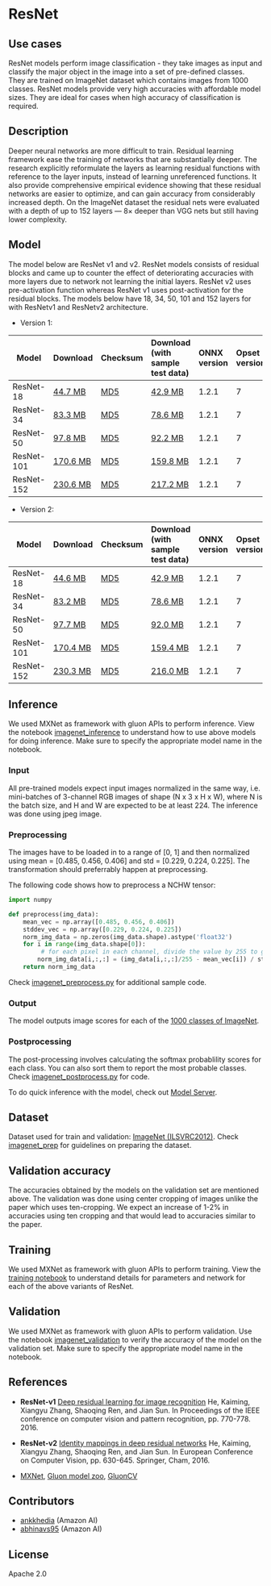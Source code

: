 # ResNet

## Use cases
ResNet models perform image classification - they take images as input and classify the major object in the image into a set of pre-defined classes. They are trained on ImageNet dataset which contains images from 1000 classes. ResNet models provide very high accuracies with affordable model sizes. They are ideal for cases when high accuracy of classification is required.

## Description
Deeper neural networks are more difficult to train. Residual learning framework ease the training of networks that are substantially deeper. The research explicitly reformulate the layers as learning residual functions with reference to the layer inputs, instead of learning unreferenced functions. It also provide comprehensive empirical evidence showing that these residual networks are easier to optimize, and can gain accuracy from considerably increased depth. On the ImageNet dataset the residual nets were evaluated with a depth of up to 152 layers — 8× deeper than VGG nets but still having lower complexity. 

## Model

The model below are ResNet v1 and v2. ResNet models consists of residual blocks and came up to counter the effect of deteriorating accuracies with more layers due to network not learning the initial layers.
ResNet v2 uses pre-activation function whereas ResNet v1  uses post-activation for the residual blocks. The models below have 18, 34, 50, 101 and 152 layers for with ResNetv1 and ResNetv2 architecture.

* Version 1:

|Model        |Download  |Checksum|Download (with sample test data)| ONNX version |Opset version|Top-1 accuracy (%)|Top-5 accuracy (%)| 
|-------------|:--------------|:--------------|:--------------|:--------------|:--------------|:--------------|:--------------|
|ResNet-18|    [44.7 MB](https://s3.amazonaws.com/onnx-model-zoo/resnet/resnet18v1/resnet18v1.onnx)    | [MD5](https://s3.amazonaws.com/onnx-model-zoo/resnet/resnet18v1/resnet18v1-md5.txt)|[42.9 MB](https://s3.amazonaws.com/onnx-model-zoo/resnet/resnet18v1/resnet18v1.tar.gz)    |  1.2.1  |7| 69.93         |    89.29|         
|ResNet-34|    [83.3 MB](https://s3.amazonaws.com/onnx-model-zoo/resnet/resnet34v1/resnet34v1.onnx)    | [MD5](https://s3.amazonaws.com/onnx-model-zoo/resnet/resnet34v1/resnet34v1-md5.txt)| [78.6 MB](https://s3.amazonaws.com/onnx-model-zoo/resnet/resnet34v1/resnet34v1.tar.gz)    |  1.2.1   |7|73.73         |     91.40           |
|ResNet-50|    [97.8 MB](https://s3.amazonaws.com/onnx-model-zoo/resnet/resnet50v1/resnet50v1.onnx)    | [MD5](https://s3.amazonaws.com/onnx-model-zoo/resnet/resnet50v1/resnet50v1-md5.txt)|[92.2 MB](https://s3.amazonaws.com/onnx-model-zoo/resnet/resnet50v1/resnet50v1.tar.gz)    |1.2.1    |7|74.93         |     92.38           |
|ResNet-101|    [170.6 MB](https://s3.amazonaws.com/onnx-model-zoo/resnet/resnet101v1/resnet101v1.onnx)    | [MD5](https://s3.amazonaws.com/onnx-model-zoo/resnet/resnet101v1/resnet101v1-md5.txt)|[159.8 MB](https://s3.amazonaws.com/onnx-model-zoo/resnet/resnet101v1/resnet101v1.tar.gz)    |  1.2.1  |7  | 76.48         |     93.20           |
|ResNet-152|    [230.6 MB](https://s3.amazonaws.com/onnx-model-zoo/resnet/resnet152v1/resnet152v1.onnx)    |[MD5](https://s3.amazonaws.com/onnx-model-zoo/resnet/resnet152v1/resnet152v1-md5.txt)|[217.2 MB](https://s3.amazonaws.com/onnx-model-zoo/resnet/resnet152v1/resnet152v1.tar.gz)    | 1.2.1  |7 |77.11         |     93.61           |


* Version 2:

|Model        |Download  |Checksum|Download (with sample test data)| ONNX version |Opset version|Top-1 accuracy (%)|Top-5 accuracy (%)| 
|-------------|:--------------|:--------------|:--------------|:--------------|:--------------|:--------------|:--------------|
|ResNet-18|    [44.6 MB](https://s3.amazonaws.com/onnx-model-zoo/resnet/resnet18v2/resnet18v2.onnx)    | [MD5](https://s3.amazonaws.com/onnx-model-zoo/resnet/resnet18v2/resnet18v2-md5.txt)| [42.9 MB](https://s3.amazonaws.com/onnx-model-zoo/resnet/resnet18v2/resnet18v2.tar.gz)    | 1.2.1  |7 |    69.70         |     89.49          |
|ResNet-34|    [83.2 MB](https://s3.amazonaws.com/onnx-model-zoo/resnet/resnet34v2/resnet34v2.onnx)    | [MD5](https://s3.amazonaws.com/onnx-model-zoo/resnet/resnet34v2/resnet34v2-md5.txt)|[78.6 MB](https://s3.amazonaws.com/onnx-model-zoo/resnet/resnet34v2/resnet34v2.tar.gz)    |  1.2.1   |7| 73.36         |     91.43           |
|ResNet-50|    [97.7 MB](https://s3.amazonaws.com/onnx-model-zoo/resnet/resnet50v2/resnet50v2.onnx)    |  [MD5](https://s3.amazonaws.com/onnx-model-zoo/resnet/resnet50v2/resnet50v2-md5.txt)|[92.0 MB](https://s3.amazonaws.com/onnx-model-zoo/resnet/resnet50v2/resnet50v2.tar.gz)    | 1.2.1 |7|75.81         |     92.82           |
|ResNet-101|    [170.4 MB](https://s3.amazonaws.com/onnx-model-zoo/resnet/resnet101v2/resnet101v2.onnx)    |[MD5](https://s3.amazonaws.com/onnx-model-zoo/resnet/resnet101v2/resnet101v2-md5.txt)|[159.4 MB](https://s3.amazonaws.com/onnx-model-zoo/resnet/resnet101v2/resnet101v2.tar.gz)    |  1.2.1  |7 | 77.42         |     93.61           |
|ResNet-152|    [230.3 MB](https://s3.amazonaws.com/onnx-model-zoo/resnet/resnet152v2/resnet152v2.onnx)    | [MD5](https://s3.amazonaws.com/onnx-model-zoo/resnet/resnet152v2/resnet152v2-md5.txt)|[216.0 MB](https://s3.amazonaws.com/onnx-model-zoo/resnet/resnet152v2/resnet152v2.tar.gz)    | 1.2.1   |7 | 78.20         |     94.21           |


## Inference
We used MXNet as framework with gluon APIs to perform inference. View the notebook [imagenet_inference](vision/classification/imagenet/imagenet_inference.ipynb) to understand how to use above models for doing inference. Make sure to specify the appropriate model name in the notebook. 

### Input 
All pre-trained models expect input images normalized in the same way, i.e. mini-batches of 3-channel RGB images of shape (N x 3 x H x W), where N is the batch size, and H and W are expected to be at least 224. 
The inference was done using jpeg image.

### Preprocessing
The images have to be loaded in to a range of [0, 1] and then normalized using mean = [0.485, 0.456, 0.406] and std = [0.229, 0.224, 0.225]. The transformation should preferrably happen at preprocessing. 

The following code shows how to preprocess a NCHW tensor:

```python
import numpy

def preprocess(img_data):
    mean_vec = np.array([0.485, 0.456, 0.406])
    stddev_vec = np.array([0.229, 0.224, 0.225])
    norm_img_data = np.zeros(img_data.shape).astype('float32')
    for i in range(img_data.shape[0]):  
         # for each pixel in each channel, divide the value by 255 to get value between [0, 1] and then normalize
        norm_img_data[i,:,:] = (img_data[i,:,:]/255 - mean_vec[i]) / stddev_vec[i]
    return norm_img_data
```

Check [imagenet_preprocess.py](vision/classification/imagenet/imagenet_preprocess.py) for additional sample code.

### Output
The model outputs image scores for each of the [1000 classes of ImageNet](vision/classification/imagenet/synset.txt).

### Postprocessing
The post-processing involves calculating the softmax probablility scores for each class. You can also sort them to report the most probable classes. Check [imagenet_postprocess.py](vision/classification/imagenet/imagenet_postprocess.py) for code.

To do quick inference with the model, check out [Model Server](https://github.com/awslabs/mxnet-model-server/blob/master/docs/model_zoo.md/#resnet_header).

## Dataset
Dataset used for train and validation: [ImageNet (ILSVRC2012)](http://www.image-net.org/challenges/LSVRC/2012/). Check [imagenet_prep](vision/classification/imagenet/imagenet_prep.md) for guidelines on preparing the dataset.


## Validation accuracy
The accuracies obtained by the models on the validation set are mentioned above. The validation was done using center cropping of images unlike the paper which uses ten-cropping. We expect an increase of 1-2% in accuracies using ten cropping and that would lead to accuracies similar to the paper.

## Training
We used MXNet as framework with gluon APIs to perform training. View the [training notebook](train_resnet.ipynb) to understand details for parameters and network for each of the above variants of ResNet.

## Validation
We used MXNet as framework with gluon APIs to perform validation. Use the notebook [imagenet_validation](vision/classification/imagenet/imagenet_validation.ipynb) to verify the accuracy of the model on the validation set. Make sure to specify the appropriate model name in the notebook.

## References
* **ResNet-v1**
[Deep residual learning for image recognition](https://arxiv.org/abs/1512.03385)
 He, Kaiming, Xiangyu Zhang, Shaoqing Ren, and Jian Sun. In Proceedings of the IEEE conference on computer vision and pattern recognition, pp. 770-778. 2016.

* **ResNet-v2**
[Identity mappings in deep residual networks](https://arxiv.org/abs/1603.05027)
He, Kaiming, Xiangyu Zhang, Shaoqing Ren, and Jian Sun.
In European Conference on Computer Vision, pp. 630-645. Springer, Cham, 2016.

* [MXNet](http://mxnet.incubator.apache.org), [Gluon model zoo](https://mxnet.incubator.apache.org/api/python/gluon/model_zoo.html), [GluonCV](https://gluon-cv.mxnet.io)

## Contributors
* [ankkhedia](https://github.com/ankkhedia) (Amazon AI)
* [abhinavs95](https://github.com/abhinavs95) (Amazon AI)

## License
Apache 2.0
